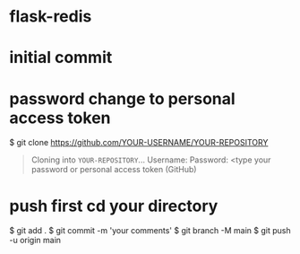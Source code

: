# flask-redis
# initial commit
# password change to personal access token
$ git clone https://github.com/YOUR-USERNAME/YOUR-REPOSITORY
> Cloning into `YOUR-REPOSITORY`...
Username: <type your username>
Password: <type your password or personal access token (GitHub)

# push first cd your directory
$ git add .
$ git commit -m 'your comments'
$ git branch -M main
$ git push -u origin main

